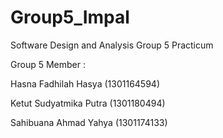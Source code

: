 # Group5_Impal
Software Design and Analysis Group 5 Practicum

Group 5 Member :

Hasna Fadhilah Hasya    (1301164594)

Ketut Sudyatmika Putra  (1301180494)

Sahibuana Ahmad Yahya   (1301174133)
